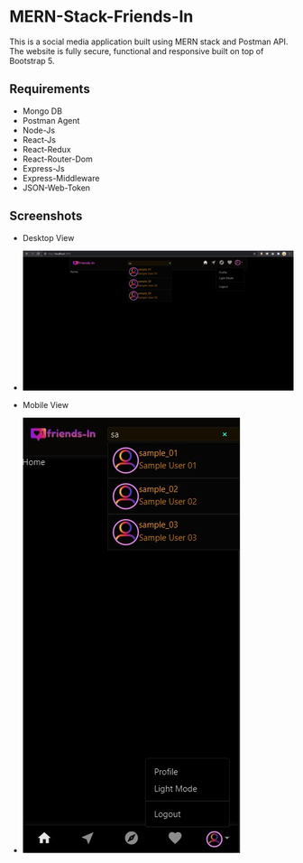 # MERN-Stack-Friends-In
This is a social media application built using MERN stack and Postman API. The website is fully secure, functional and responsive built on top of Bootstrap 5.

## Requirements
* Mongo DB
* Postman Agent
* Node-Js
* React-Js
* React-Redux
* React-Router-Dom
* Express-Js
* Express-Middleware
* JSON-Web-Token

## Screenshots
* Desktop View
* ![image](https://github.com/Sayak007/MERN-Stack-Friends-In/blob/main/assets/ss_01.jpg)

* Mobile View
* ![image](https://github.com/Sayak007/MERN-Stack-Friends-In/blob/main/assets/ss_02.jpg)
